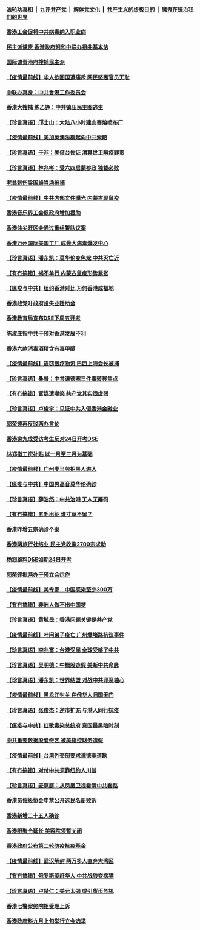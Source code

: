 ####  [法轮功真相](../../../../basic/blob/master/README.md?t=04201801) &nbsp;|&nbsp; [九评共产党](../../../../9ping.md/blob/master/README.md?t=04201801) &nbsp;|&nbsp; [解体党文化](../../../../jtdwh.md/blob/master/README.md?t=04201801)  &nbsp;|&nbsp; [共产主义的终极目的](../../../../gczydzjmd.md/blob/master/README.md?t=04201801) &nbsp;|&nbsp; [魔鬼在统治我们的世界](../../../../mgztzwmdsj.md/blob/master/README.md?t=04201801) 

#### [香港工会促将中共病毒纳入职业病](../pages/nsc415/n12044658.md?t=04201801) 

#### [民主派谴责 香港政府附和中联办扭曲基本法](../pages/nsc415/n12044642.md?t=04201801) 

#### [国际谴责港府搜捕民主派](../pages/nsc415/n12044609.md?t=04201801) 

#### [【疫情最前线】华人欲回国遭痛斥 网民怒轰官员无耻](../pages/nsc415/n12044504.md?t=04201801) 

#### [中联办真身：中共香港工作委员会](../pages/nsc415/n12044423.md?t=04201801) 

#### [香港大搜捕 练乙铮：中共镇压民主图逃生](../pages/nsc415/n12044320.md?t=04201801) 

#### [【珍言真语】邝士山：大陆八小时建山寨熔喷布厂](../pages/nsc415/n12041694.md?t=04201801) 

#### [【疫情最前线】美加英澳法群起向中共索赔](../pages/nsc415/n12040318.md?t=04201801) 

#### [【珍言真语】于非：美借台佐证 清算世卫瞒疫罪责](../pages/nsc415/n12039645.md?t=04201801) 

#### [【珍言真语】林兆彬：受六四启蒙参政 独裁必败](../pages/nsc415/n12038225.md?t=04201801) 

#### [老翁刺伤梁国雄当场被捕](../pages/nsc415/n12037807.md?t=04201801) 

#### [【疫情最前线】中共内部文件曝光 内蒙古现鼠疫](../pages/nsc415/n12036849.md?t=04201801) 

#### [香港音乐界工会促政府增加援助](../pages/nsc415/n12037693.md?t=04201801) 

#### [香港油尖旺区会通过重组警队议案](../pages/nsc415/n12037656.md?t=04201801) 

#### [香港万州国际美国工厂 成最大病毒爆发中心](../pages/nsc415/n12037210.md?t=04201801) 

#### [【珍言真语】潘东凯：莫华伦变色龙 中共灭亡近](../pages/nsc415/n12036446.md?t=04201801) 

#### [【有冇搞错】祸不单行 内蒙古鼠疫形势紧张](../pages/nsc415/n12036642.md?t=04201801) 

#### [【瘟疫与中共】纽约香港对比 为何香港成福地](../pages/nsc415/n12035199.md?t=04201801) 

#### [香港政党吁政府设失业援助金](../pages/nsc415/n12034875.md?t=04201801) 

#### [香港教育局宣布DSE下周五开考](../pages/nsc415/n12034859.md?t=04201801) 

#### [陈淑庄指中共干预对香港发展不利](../pages/nsc415/n12034850.md?t=04201801) 

#### [香港六款消毒酒精含有毒甲醇](../pages/nsc415/n12034839.md?t=04201801) 

#### [【疫情最前线】盗窃医疗物资 巴西上海会长被捕](../pages/nsc415/n12034371.md?t=04201801) 

#### [【珍言真语】桑普：中共谭德塞三件事转移焦点](../pages/nsc415/n12033106.md?t=04201801) 

#### [【有冇搞错】官媒遭嘲笑 共产党其实很虚弱](../pages/nsc415/n12033653.md?t=04201801) 

#### [【珍言真语】卢俊宇：见证中共入侵香港金融业](../pages/nsc415/n12031538.md?t=04201801) 

#### [郭荣铿再反驳两办言论](../pages/nsc415/n12031480.md?t=04201801) 

#### [香港逾九成受访考生反对24日开考DSE](../pages/nsc415/n12031468.md?t=04201801) 

#### [林郑指工资补贴 以一月至三月为基础](../pages/nsc415/n12031445.md?t=04201801) 

#### [【疫情最前线】广州麦当劳拒黑人进入](../pages/nsc415/n12030923.md?t=04201801) 

#### [【瘟疫与中共】中国男高音莫华伦确诊](../pages/nsc415/n12031091.md?t=04201801) 

#### [【珍言真语】薛浩然：中共治港 无人无筹码](../pages/nsc415/n12030372.md?t=04201801) 

#### [【有冇搞错】五毛出征 谁寸草不留？](../pages/nsc415/n12030774.md?t=04201801) 

#### [香港昨增五宗确诊个案](../pages/nsc415/n12028477.md?t=04201801) 

#### [香港两旅行社结业 民主党收逾2700宗求助](../pages/nsc415/n12028469.md?t=04201801) 

#### [杨润雄料DSE如期24日开考](../pages/nsc415/n12028452.md?t=04201801) 

#### [郭荣铿批两办干预立会运作](../pages/nsc415/n12028446.md?t=04201801) 

#### [【疫情最前线】美专家：中国感染至少300万](../pages/nsc415/n12028103.md?t=04201801) 

#### [【有冇搞错】非洲人做不出中国梦](../pages/nsc415/n12027709.md?t=04201801) 

#### [【珍言真语】黄毓民：香港问题关键是共产党](../pages/nsc415/n12027198.md?t=04201801) 

#### [【疫情最前线】叶问弟子疫亡 广州爆堵路抗议事件](../pages/nsc415/n12025255.md?t=04201801) 

#### [【珍言真语】李兆富：台港受屈 全球受够了中共](../pages/nsc415/n12024568.md?t=04201801) 

#### [【珍言真语】吴明德：中概股造假 美断中共命脉](../pages/nsc415/n12022656.md?t=04201801) 

#### [【珍言真语】潘东凯：世界结盟 对战中共邪恶轴心](../pages/nsc415/n12023073.md?t=04201801) 

#### [【疫情最前线】黑龙江封关 在俄华人归国无门](../pages/nsc415/n12021264.md?t=04201801) 

#### [【珍言真语】张俊杰：逆市扩充 与港人同行抗疫](../pages/nsc415/n12020427.md?t=04201801) 

#### [【瘟疫与中共】红歌毒染总统府 意国最黑暗时刻](../pages/nsc415/n12020678.md?t=04201801) 

#### [中共重要数据股爱奇艺 被美指控财务造假](../pages/nsc415/n12020345.md?t=04201801) 

#### [【疫情最前线】台湾外交部要求谭德塞道歉](../pages/nsc415/n12018234.md?t=04201801) 

#### [【有冇搞错】对付中共须靠纽约人川普](../pages/nsc415/n12018025.md?t=04201801) 

#### [【珍言真语】麦燕庭：从凤凰卫视看清中共套路](../pages/nsc415/n12017288.md?t=04201801) 

#### [香港员佐级协会申禁公开选民名册败诉](../pages/nsc415/n12015624.md?t=04201801) 

#### [香港新增二十五人确诊](../pages/nsc415/n12015606.md?t=04201801) 

#### [香港限聚令延长 美容院须暂关闭](../pages/nsc415/n12015580.md?t=04201801) 

#### [香港政府公布第二轮防疫抗疫基金](../pages/nsc415/n12015535.md?t=04201801) 

#### [【疫情最前线】武汉解封 两万多人直奔大湾区](../pages/nsc415/n12015014.md?t=04201801) 

#### [【有冇搞错】俄罗斯驱赶华人 中共战狼变病猫](../pages/nsc415/n12014809.md?t=04201801) 

#### [【珍言真语】卢楚仁：美元太强 或引货币危机](../pages/nsc415/n12013852.md?t=04201801) 

#### [香港七警案终院拒受理上诉](../pages/nsc415/n12012513.md?t=04201801) 

#### [香港政府料九月上旬举行立会选举](../pages/nsc415/n12012472.md?t=04201801) 

